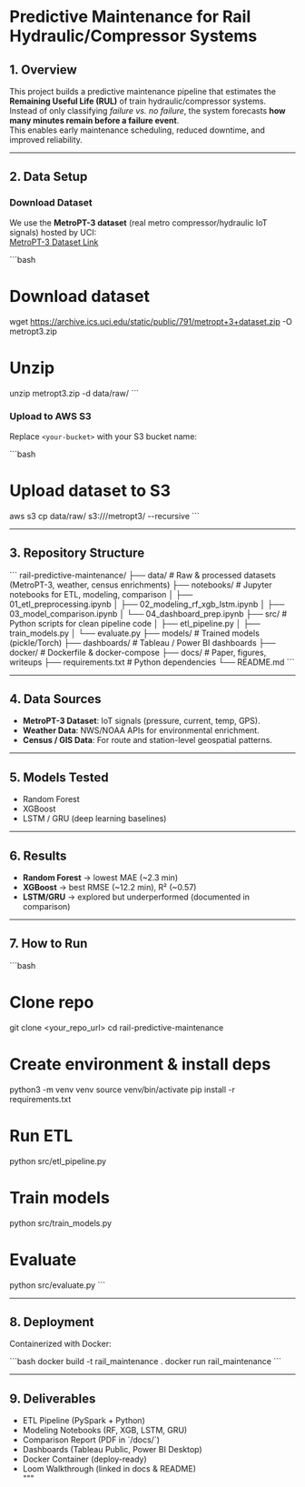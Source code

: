 # Predictive Maintenance for Rail Hydraulic/Compressor Systems

## 1. Overview
This project builds a predictive maintenance pipeline that estimates the **Remaining Useful Life (RUL)** of train hydraulic/compressor systems.  
Instead of only classifying *failure vs. no failure*, the system forecasts **how many minutes remain before a failure event**.  
This enables early maintenance scheduling, reduced downtime, and improved reliability.

---

## 2. Data Setup

### Download Dataset
We use the **MetroPT-3 dataset** (real metro compressor/hydraulic IoT signals) hosted by UCI:  
[MetroPT-3 Dataset Link](https://archive.ics.uci.edu/dataset/791/metropt%2B3%2Bdataset?utm_source=chatgpt.com)

\`\`\`bash
# Download dataset
wget https://archive.ics.uci.edu/static/public/791/metropt+3+dataset.zip -O metropt3.zip

# Unzip
unzip metropt3.zip -d data/raw/
\`\`\`

### Upload to AWS S3
Replace `<your-bucket>` with your S3 bucket name:

\`\`\`bash
# Upload dataset to S3
aws s3 cp data/raw/ s3://<your-bucket>/metropt3/ --recursive
\`\`\`

---

## 3. Repository Structure
\`\`\`
rail-predictive-maintenance/
├── data/               # Raw & processed datasets (MetroPT-3, weather, census enrichments)
├── notebooks/          # Jupyter notebooks for ETL, modeling, comparison
│   ├── 01_etl_preprocessing.ipynb
│   ├── 02_modeling_rf_xgb_lstm.ipynb
│   ├── 03_model_comparison.ipynb
│   └── 04_dashboard_prep.ipynb
├── src/                # Python scripts for clean pipeline code
│   ├── etl_pipeline.py
│   ├── train_models.py
│   └── evaluate.py
├── models/             # Trained models (pickle/Torch)
├── dashboards/         # Tableau / Power BI dashboards
├── docker/             # Dockerfile & docker-compose
├── docs/               # Paper, figures, writeups
├── requirements.txt    # Python dependencies
└── README.md
\`\`\`

---

## 4. Data Sources
- **MetroPT-3 Dataset**: IoT signals (pressure, current, temp, GPS).  
- **Weather Data**: NWS/NOAA APIs for environmental enrichment.  
- **Census / GIS Data**: For route and station-level geospatial patterns.  

---

## 5. Models Tested
- Random Forest  
- XGBoost  
- LSTM / GRU (deep learning baselines)  

---

## 6. Results
- **Random Forest** → lowest MAE (~2.3 min)  
- **XGBoost** → best RMSE (~12.2 min), R² (~0.57)  
- **LSTM/GRU** → explored but underperformed (documented in comparison)  

---

## 7. How to Run
\`\`\`bash
# Clone repo
git clone <your_repo_url>
cd rail-predictive-maintenance

# Create environment & install deps
python3 -m venv venv
source venv/bin/activate
pip install -r requirements.txt

# Run ETL
python src/etl_pipeline.py

# Train models
python src/train_models.py

# Evaluate
python src/evaluate.py
\`\`\`

---

## 8. Deployment
Containerized with Docker:

\`\`\`bash
docker build -t rail_maintenance .
docker run rail_maintenance
\`\`\`

---

## 9. Deliverables
- ETL Pipeline (PySpark + Python)  
- Modeling Notebooks (RF, XGB, LSTM, GRU)  
- Comparison Report (PDF in \`/docs/\`)  
- Dashboards (Tableau Public, Power BI Desktop)  
- Docker Container (deploy-ready)  
- Loom Walkthrough (linked in docs & README)  
"""
